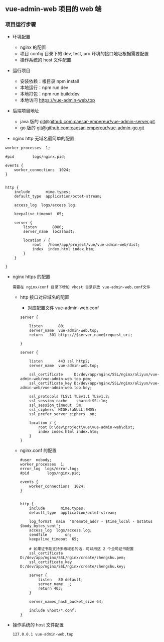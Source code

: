 ## vue-admin-web 项目的 web 端


### 项目运行步骤

- 环境配置
    - nginx 的配置
    - 项目 config 目录下的 dev, test, pro 环境的接口地址根据需要配置
    - 操作系统的 host 文件配置
- 运行项目
    - 安装依赖：根目录 npm install 
    - 本地运行：npm run dev
    - 本地打包：npm run build:dev
    - 本地访问 https://vue-admin-web.top
    
- 后端项目地址
    - java 版的 [git@github.com:caesar-empereur/vue-admin-server.git](git@github.com:caesar-empereur/vue-admin-server.git)
    - go 版的   [git@github.com:caesar-empereur/vue-admin-go.git](git@github.com:caesar-empereur/vue-admin-go.git)

- nginx http 无域名最简单的配置
```
worker_processes  1;

#pid        logs/nginx.pid;

events {
    worker_connections  1024;
}


http {
    include       mime.types;
    default_type  application/octet-stream;

    access_log  logs/access.log;

    keepalive_timeout  65;

    server {
        listen       8080;
        server_name  localhost;

        location / {
            root   /home/app/project/vue/vue-admin-web/dist;
            index  index.html index.htm;
        }
    }

}

```

- nginx https 的配置
    ```
    需要在 nginx/conf 目录下增加 vhost 目录存放 vue-admin-web.conf文件
    ```
    - http 接口对应域名的配置
        - 对应配置文件 vue-admin-web.conf
        
        ```
        server {
        
        	listen       80;
        	server_name  vue-admin-web.top;
        	return   301 https://$server_name$request_uri;
        	
        }
        
        server {
        
        	listen       443 ssl http2;
        	server_name  vue-admin-web.top;
        	
        	ssl_certificate		D:/dev/app/nginx/SSL/nginx/aliyun/vue-admin-web/vue-admin-web.top.pem;
        	ssl_certificate_key D:/dev/app/nginx/SSL/nginx/aliyun/vue-admin-web/vue-admin-web.top.key;
        	
        	ssl_protocols TLSv1 TLSv1.1 TLSv1.2;
        	ssl_session_cache    shared:SSL:1m;
        	ssl_session_timeout  5m;
        	ssl_ciphers  HIGH:!aNULL:!MD5;
        	ssl_prefer_server_ciphers  on;
        
        	location / {
        		root D:\dev\project\vue\vue-admin-web\dist;
        		index index.html index.htm;
        	}
        }
        ```

    - nginx.conf 的配置
    
        ```
        #user  nobody;
        worker_processes  1;
        error_log  logs/error.log;
        #pid        logs/nginx.pid;
        
        events {
            worker_connections  1024;
        }
        
        
        http {
            include       mime.types;
            default_type  application/octet-stream;
        
            log_format  main  '$remote_addr - $time_local - $status $body_bytes_sent';
            access_log  logs/access.log;
            sendfile        on;
            keepalive_timeout  65;
            
            # 如果证书能支持多级域名的话，可以用这 2 个全局证书配置
            ssl_certificate 	 D:/dev/app/nginx/SSL/nginx/create/zhengshu.pem;
            ssl_certificate_key  D:/dev/app/nginx/SSL/nginx/create/zhengshu.key;
            
            server {
                listen   80 default;
                server_name  _;
                return 403;
            }
        
            server_names_hash_bucket_size 64; 
 
            include vhost/*.conf;
        }
        ```


- 操作系统的 host 文件配置
    ```
    127.0.0.1 vue-admin-web.top
    ```
